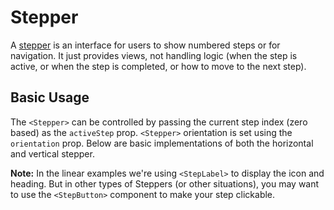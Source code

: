 # Stepper

A [stepper](https://www.google.com/design/spec/components/steppers.html)
is an interface for users to show numbered steps or for navigation. It just provides
views, not handling logic (when the step is active, or when the step is completed, or how to move
to the next step).

## Basic Usage

The `<Stepper>` can be controlled by passing the current step index (zero based) as the `activeStep` prop. `<Stepper>` orientation is set using the `orientation` prop. Below are basic implementations of both the horizontal and vertical stepper.

**Note:** In the linear examples we're using `<StepLabel>` to display the icon and heading. But in other types of Steppers (or other situations), you may want to use the `<StepButton>` component to make your step clickable.
